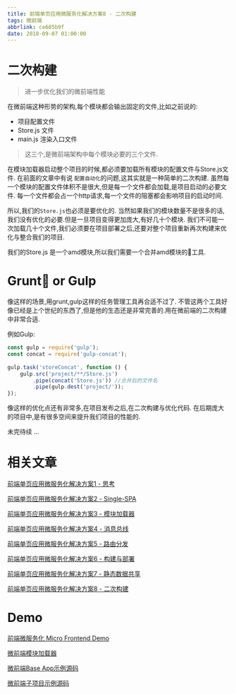 ```yaml
---
title: 前端单页应用微服务化解决方案8 - 二次构建
tags: 微前端
abbrlink: ce685b9f
date: 2018-09-07 01:00:00
---
```

# 二次构建
> 进一步优化我们的微前端性能

在微前端这种形势的架构,每个模块都会输出固定的文件,比如之前说的:

* 项目配置文件
* Store.js 文件
* main.js 渲染入口文件

> 这三个,是微前端架构中每个模块必要的三个文件.

在模块加载器启动整个项目的时候,都必须要加载所有模块的配置文件与Store.js文件.
在前面的文章中有说 `配置自动化`的问题,这其实就是一种简单的二次构建.
虽然每一个模块的配置文件体积不是很大,但是每一个文件都会加载,是项目启动的必要文件.
每一个文件都会占一个http请求,每一个文件的阻塞都会影响项目的启动时间.

所以,我们的`Store.js`也必须是要优化的.
当然如果我们的模块数量不是很多的话,我们没有优化的必要.但是一旦项目变得更加庞大,有好几十个模块.
我们不可能一次加载几十个文件,我们必须要在项目部署之后,还要对整个项目重新再次构建来优化与整合我们的项目.

我们的Store.js 是一个amd模块,所以我们需要一个合并amd模块的工具.


# Grunt or Gulp

像这样的场景,用grunt,gulp这样的任务管理工具再合适不过了.
不管这两个工具好像已经是上个世纪的东西了,但是他的生态还是非常完善的.用在微前端的二次构建中非常合适.

例如Gulp:

```js
const gulp = require('gulp');
const concat = require('gulp-concat');
 
gulp.task('storeConcat', function () {
    gulp.src('project/**/Store.js')
        .pipe(concat('Store.js')) //合并后的文件名
        .pipe(gulp.dest('project/'));
});
```

像这样的优化点还有非常多,在项目发布之后,在二次构建与优化代码.
在后期庞大的项目中,是有很多空间来提升我们项目的性能的.






未完待续 ...


# 相关文章
[前端单页应用微服务化解决方案1 - 思考](http://alili.tech/archive/ea599f7c/)

[前端单页应用微服务化解决方案2 - Single-SPA](http://alili.tech/archive/11052bf4/)

[前端单页应用微服务化解决方案3 - 模块加载器](http://alili.tech/archive/1a60cede/)

[前端单页应用微服务化解决方案4 - 消息总线](http://alili.tech/archive/a9a1f81b/)

[前端单页应用微服务化解决方案5 - 路由分发](http://alili.tech/archive/5ff0b366/)

[前端单页应用微服务化解决方案6 - 构建与部署](http://alili.tech/archive/ffb0c5ab/)

[前端单页应用微服务化解决方案7 - 静态数据共享](http://alili.tech/archive/5e00e43d/)

[前端单页应用微服务化解决方案8 - 二次构建](http://alili.tech/archive/ce685b9f/)

# Demo
[前端微服务化 Micro Frontend Demo](http://microfrontend.alili.tech/)

[微前端模块加载器](https://github.com/Fantasy9527/lotus-scaffold-micro-frontend-portal)

[微前端Base App示例源码](https://github.com/Fantasy9527/microfrontend-base-demo)

[微前端子项目示例源码](https://github.com/Fantasy9527/microfrontend-submodule-demo)